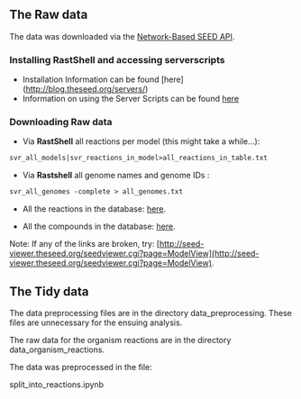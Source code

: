 ## The Raw data

The data was downloaded via the [Network-Based SEED API](http://blog.theseed.org/servers/). 

### Installing RastShell and accessing serverscripts
* Installation Information can be found [here] (http://blog.theseed.org/servers/)
* Information on using the Server Scripts can be found [here](http://pubseed.theseed.org/sapling/server.cgi?pod=ServerScripts) 

### Downloading Raw data

* Via **RastShell** all reactions per model (this might take a while...): 
```perl
svr_all_models|svr_reactions_in_model>all_reactions_in_table.txt
```  
* Via **Rastshell** all genome names and genome IDs : 
```perl
svr_all_genomes -complete > all_genomes.txt
```  
* All the reactions in the database: [here](seed-viewer.theseed.org/ModelSEEDdownload.cgi?biochemistry=1).

* All the compounds in the database: [here](seed-viewer.theseed.org/ModelSEEDdownload.cgi?biochemCompounds=1).

Note: If any of the links are broken, try: [http://seed-viewer.theseed.org/seedviewer.cgi?page=ModelView](http://seed-viewer.theseed.org/seedviewer.cgi?page=ModelView).

## The Tidy data
The data preprocessing files are in the directory data_preprocessing. 
These files are unnecessary for the ensuing analysis. 

The raw data for the organism reactions are in the directory data_organism_reactions.

The data was preprocessed in the file:

split_into_reactions.ipynb